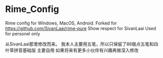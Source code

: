 # Rime_Config
Rime config for Windows, MacOS, Android.
Forked for https://github.com/SivanLaai/rime-pure
Show respect for SivanLaai
Used for personel only

从SivanLaai那里修改而来。
我本人主要用五笔，所以只保留了86极点五笔和四叶草拼音基础版
主要自用
如果将来有更多小伙伴有兴趣再做深入修改
